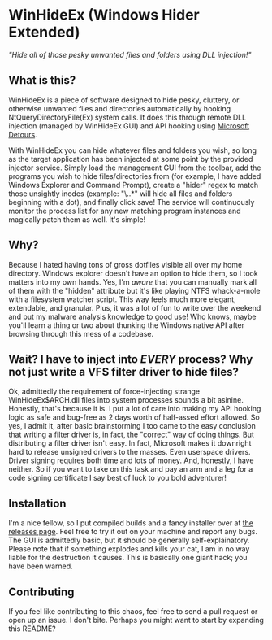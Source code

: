 # WinHideEx (Windows Hider Extended)
_"Hide all of those pesky unwanted files and folders using DLL injection!"_

## What is this?
WinHideEx is a piece of software designed to hide pesky, cluttery, or otherwise unwanted files and directories automatically by hooking NtQueryDirectoryFile(Ex)
system calls. It does this through remote DLL injection (managed by WinHideEx GUI) and API hooking using [Microsoft Detours](https://github.com/microsoft/Detours).

With WinHideEx you can hide whatever files and folders you wish, so long as the target application has been injected at some point by the provided injector service.
Simply load the management GUI from the toolbar, add the programs you wish to hide files/directories from (for example, I have added Windows Explorer and Command
Prompt), create a "hider" regex to match those unsightly inodes (example: "\\..*" will hide all files and folders beginning with a dot), and finally click save! The
service will continuously monitor the process list for any new matching program instances and magically patch them as well. It's simple!

## Why?
Because I hated having tons of gross dotfiles visible all over my home directory. Windows explorer doesn't have an option to hide them, so I took matters into my own
hands. Yes, I'm _aware_ that you can manually mark all of them with the "hidden" attribute but it's like playing NTFS whack-a-mole with a filesystem watcher script.
This way feels much more elegant, extendable, and granular. Plus, it was a lot of fun to write over the weekend and put my malware analysis knowledge to good use!
Who knows, maybe you'll learn a thing or two about thunking the Windows native API after browsing through this mess of a codebase.

## Wait? I have to inject into *EVERY* process? Why not just write a VFS filter driver to hide files?
Ok, admittedly the requirement of force-injecting strange WinHideEx$ARCH.dll files into system processes sounds a bit asinine. Honestly, that's because it is.
I put a lot of care into making my API hooking logic as safe and bug-free as 2 days worth of half-assed effort allowed. So yes, I admit it, after basic brainstorming
I too came to the easy conclusion that writing a filter driver is, in fact, the "correct" way of doing things. But distributing a filter driver isn't easy. In fact,
Microsoft makes it downright hard to release unsigned drivers to the masses. Even userspace drivers. Driver signing requires both time and lots of money. And,
honestly, I have neither. So if you want to take on this task and pay an arm and a leg for a code signing certificate I say best of luck to you bold adventurer!

## Installation
I'm a nice fellow, so I put compiled builds and a fancy installer over at [the releases page](https://github.com/joshumax/WinHideEx/releases/). Feel free to try it
out on your machine and report any bugs. The GUI is admittedly basic, but it should be generally self-explainatory. Please note that if something explodes and
kills your cat, I am in no way liable for the destruction it causes. This is basically one giant hack; you have been warned.

## Contributing
If you feel like contributing to this chaos, feel free to send a pull request or open up an issue. I don't bite. Perhaps you might want to start by expanding this
README?
